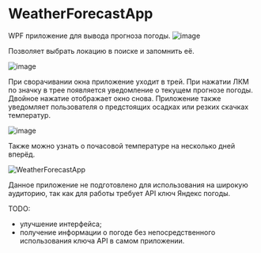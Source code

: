 # WeatherForecastApp
WPF приложение для вывода прогноза погоды.
![image](https://user-images.githubusercontent.com/39953109/228231634-e1c1a6e6-a9a9-49b1-80cd-3a750d30c95b.png)

Позволяет выбрать локацию в поиске и запомнить её.

![image](https://user-images.githubusercontent.com/39953109/228231575-0f5e62e4-0db5-4099-a391-96b22c997c4d.png)

При сворачивании окна приложение уходит в трей. При нажатии ЛКМ по значку в трее появляется уведомление о текущем прогнозе погоды. Двойное нажатие отображает окно снова.
Приложение также уведомляет пользователя о предстоящих осадках или резких скачках температур.

![image](https://user-images.githubusercontent.com/39953109/228233247-c49a2e79-caa9-49db-8fb7-a49814763551.png)

Также можно узнать о почасовой температуре на несколько дней вперёд.

![WeatherForecastApp](https://user-images.githubusercontent.com/39953109/228233306-3678f6f7-dbe5-44ab-a67e-4056b3fe1257.gif)

Данное приложение не подготовлено для использования на широкую аудиторию, так как для работы требует API ключ Яндекс погоды.

TODO:
- улучшение интерфейса;
- получение информации о погоде без непосредственного использования ключа API в самом приложении.

